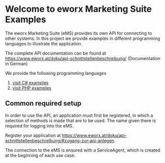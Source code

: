 # Welcome to eworx Marketing Suite Examples

The eworx Marketing Suite (eMS) provides its own API for connecting to other systems.
In this project we provide examples in different programming languages ​​to illustrate the application.

The complete API documentation can be found at https://www.eworx.at/doku/api-schnittstellenbeschreibung/ (Documentation in German)

We provide the following programming languages
1. [visit C# examples](../../../../CSharp-API-Demo-Project)
2. [visit PHP examples](../../../../Php-API-Demo-Project)

## Common required setup

In order to use the API, an application must first be registered, in which a selection of methods is made that are to be used. The name given there is required for logging into the eMS.  

Register your application at https://www.eworx.at/doku/api-schnittstellenbeschreibung/#zugang-zur-api-anlegen.

The connection to the eMS is ensured with a ServiceAgent, which is created at the beginning of each use case.
